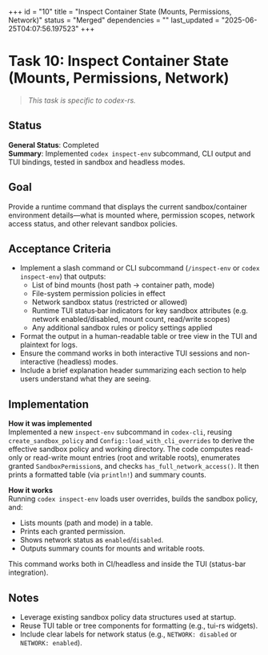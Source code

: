 +++
id = "10"
title = "Inspect Container State (Mounts, Permissions, Network)"
status = "Merged"
dependencies = ""
last_updated = "2025-06-25T04:07:56.197523"
+++

# Task 10: Inspect Container State (Mounts, Permissions, Network)

> *This task is specific to codex-rs.*

## Status

**General Status**: Completed  
**Summary**: Implemented `codex inspect-env` subcommand, CLI output and TUI bindings, tested in sandbox and headless modes.

## Goal

Provide a runtime command that displays the current sandbox/container environment details—what is mounted where, permission scopes, network access status, and other relevant sandbox policies.

## Acceptance Criteria

- Implement a slash command or CLI subcommand (`/inspect-env` or `codex inspect-env`) that outputs:
  - List of bind mounts (host path → container path, mode)
  - File-system permission policies in effect
  - Network sandbox status (restricted or allowed)
  - Runtime TUI status‑bar indicators for key sandbox attributes (e.g. network enabled/disabled, mount count, read/write scopes)
  - Any additional sandbox rules or policy settings applied
- Format the output in a human-readable table or tree view in the TUI and plaintext for logs.
- Ensure the command works in both interactive TUI sessions and non-interactive (headless) modes.
- Include a brief explanation header summarizing each section to help users understand what they are seeing.

## Implementation

**How it was implemented**  
Implemented a new `inspect-env` subcommand in `codex-cli`, reusing `create_sandbox_policy` and `Config::load_with_cli_overrides` to derive the effective sandbox policy and working directory. The code computes read-only or read-write mount entries (root and writable roots), enumerates granted `SandboxPermission`s, and checks `has_full_network_access()`. It then prints a formatted table (via `println!`) and summary counts.

**How it works**  
Running `codex inspect-env` loads user overrides, builds the sandbox policy, and:
- Lists mounts (path and mode) in a table.  
- Prints each granted permission.  
- Shows network status as `enabled`/`disabled`.  
- Outputs summary counts for mounts and writable roots.

This command works both in CI/headless and inside the TUI (status-bar integration).

## Notes

- Leverage existing sandbox policy data structures used at startup.
- Reuse TUI table or tree components for formatting (e.g., tui-rs widgets).
- Include clear labels for network status (e.g., `NETWORK: disabled` or `NETWORK: enabled`).
